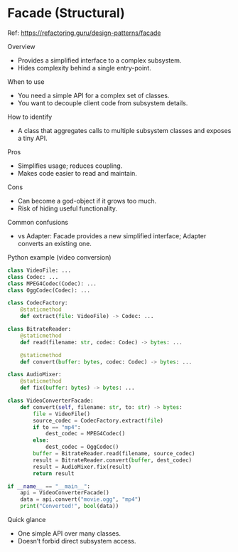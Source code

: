 # Facade (Structural)

Ref: https://refactoring.guru/design-patterns/facade

Overview
- Provides a simplified interface to a complex subsystem.
- Hides complexity behind a single entry-point.

When to use
- You need a simple API for a complex set of classes.
- You want to decouple client code from subsystem details.

How to identify
- A class that aggregates calls to multiple subsystem classes and exposes a tiny API.

Pros
- Simplifies usage; reduces coupling.
- Makes code easier to read and maintain.

Cons
- Can become a god-object if it grows too much.
- Risk of hiding useful functionality.

Common confusions
- vs Adapter: Facade provides a new simplified interface; Adapter converts an existing one.

Python example (video conversion)
```python
class VideoFile: ...
class Codec: ...
class MPEG4Codec(Codec): ...
class OggCodec(Codec): ...

class CodecFactory:
    @staticmethod
    def extract(file: VideoFile) -> Codec: ...

class BitrateReader:
    @staticmethod
    def read(filename: str, codec: Codec) -> bytes: ...

    @staticmethod
    def convert(buffer: bytes, codec: Codec) -> bytes: ...

class AudioMixer:
    @staticmethod
    def fix(buffer: bytes) -> bytes: ...

class VideoConverterFacade:
    def convert(self, filename: str, to: str) -> bytes:
        file = VideoFile()
        source_codec = CodecFactory.extract(file)
        if to == "mp4":
            dest_codec = MPEG4Codec()
        else:
            dest_codec = OggCodec()
        buffer = BitrateReader.read(filename, source_codec)
        result = BitrateReader.convert(buffer, dest_codec)
        result = AudioMixer.fix(result)
        return result

if __name__ == "__main__":
    api = VideoConverterFacade()
    data = api.convert("movie.ogg", "mp4")
    print("Converted!", bool(data))
```

Quick glance
- One simple API over many classes.
- Doesn’t forbid direct subsystem access.
